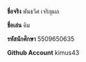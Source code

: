 **ชื่อจริง** พันธวิศ เจริญผล

**ชื่อเล่น** คิม

**รหัสนักศึกษา** 5509650635

**Github Account** kimus43
